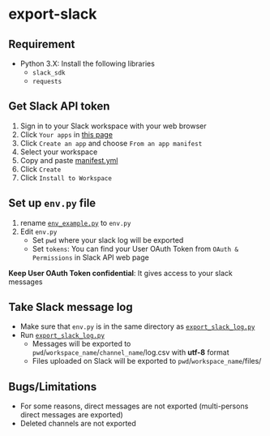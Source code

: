 # export-slack

## Requirement

- Python 3.X: Install the following libraries
  - `slack_sdk`
  - `requests`

## Get Slack API token

1. Sign in to your Slack workspace with your web browser 
2. Click `Your apps` in [this page](https://api.slack.com/apps)
3. Click `Create an app` and choose `From an app manifest`
4. Select your workspace
5. Copy and paste [manifest.yml](https://github.com/Takahiro-Toriyabe/export-slack/blob/main/manifest.yml)
6. Click `Create`
7. Click `Install to Workspace`

## Set up `env.py` file

1. rename [`env_example.py`](https://github.com/Takahiro-Toriyabe/export-slack/blob/main/env_example.py) to `env.py`
2. Edit `env.py`
   - Set `pwd` where your slack log will be exported
   - Set `tokens`: You can find your User OAuth Token from `OAuth & Permissions` in Slack API web page

**Keep User OAuth Token confidential**: It gives access to your slack messages

## Take Slack message log

- Make sure that `env.py` is in the same directory as [`export_slack_log.py`](https://github.com/Takahiro-Toriyabe/export-slack/blob/main/export_slack_log.py)
- Run [`export_slack_log.py`](https://github.com/Takahiro-Toriyabe/export-slack/blob/main/export_slack_log.py)
  - Messages will be exported to `pwd`/`workspace_name`/`channel_name`/log.csv with **utf-8** format
  - Files uploaded on Slack will be exported to `pwd`/`workspace_name`/files/

## Bugs/Limitations

- For some reasons, direct messages are not exported (multi-persons direct messages are exported)
- Deleted channels are not exported
